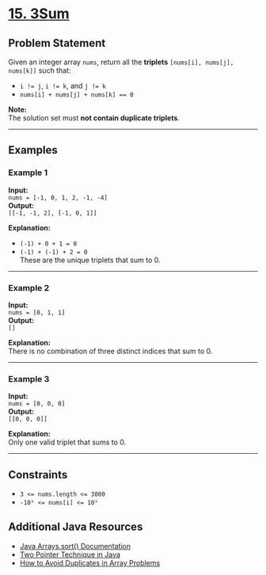# [15. 3Sum ](https://leetcode.com/problems/3sum/description/)

## Problem Statement

Given an integer array `nums`, return all the **triplets** `[nums[i], nums[j], nums[k]]` such that:

- `i != j`, `i != k`, and `j != k`
- `nums[i] + nums[j] + nums[k] == 0`

**Note:**  
The solution set must **not contain duplicate triplets**.

---

## Examples

### Example 1

**Input:**  
`nums = [-1, 0, 1, 2, -1, -4]`  
**Output:**  
`[[-1, -1, 2], [-1, 0, 1]]`

**Explanation:**  
- `(-1) + 0 + 1 = 0`  
- `(-1) + (-1) + 2 = 0`  
These are the unique triplets that sum to 0.

---

### Example 2

**Input:**  
`nums = [0, 1, 1]`  
**Output:**  
`[]`

**Explanation:**  
There is no combination of three distinct indices that sum to 0.

---

### Example 3

**Input:**  
`nums = [0, 0, 0]`  
**Output:**  
`[[0, 0, 0]]`

**Explanation:**  
Only one valid triplet that sums to 0.

---

## Constraints

- `3 <= nums.length <= 3000`
- `-10⁵ <= nums[i] <= 10⁵`



## Additional Java Resources

- [Java Arrays.sort() Documentation](https://docs.oracle.com/javase/8/docs/api/java/util/Arrays.html#sort-int:A-)
- [Two Pointer Technique in Java](https://www.geeksforgeeks.org/two-pointers-technique/)
- [How to Avoid Duplicates in Array Problems](https://leetcode.com/explore/interview/card/top-interview-questions-medium/103/array-and-strings/776/)
